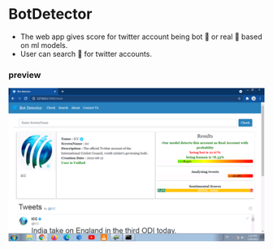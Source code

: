 # BotDetector
* The web app gives score for twitter account being bot :robot: or real :man: based on ml models.
* User can search :mag_right: for twitter accounts. 

### preview
![Output](https://github.com/prmane03/BotDetector/blob/main/preview1.png?raw=true)
